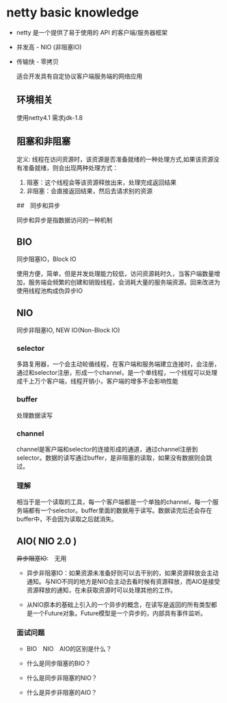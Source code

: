 # netty basic knowledge

- netty 是一个提供了易于使用的 API 的客户端/服务器框架

- 并发高 - NIO (非阻塞IO)

- 传输快 - 零拷贝

  

  适合开发具有自定协议客户端服务端的网络应用

  ## 环境相关

  使用netty4.1 需求jdk-1.8

  ## 阻塞和非阻塞

  定义: 线程在访问资源时，该资源是否准备就绪的一种处理方式,如果该资源没有准备就绪，则会出现两种处理方式： 

  1. 阻塞：这个线程会等该资源释放出来，处理完成返回结果　
  2. 非阻塞：会直接返回结果，然后去请求别的资源

  ##　同步和异步

  同步和异步是指数据访问的一种机制

  ## BIO

  同步阻塞IO，Block IO

  使用方便，简单，但是并发处理能力较低，访问资源耗时久，当客户端数量增加，服务端会频繁的创建和销毁线程，会消耗大量的服务端资源。回来改进为使用线程池构成伪异步IO

  ## NIO

  同步非阻塞IO, NEW IO(Non-Block IO)

  ### selector

  多路复用器，一个会主动轮循线程，在客户端和服务端建立连接时，会注册，通过和selector注册，形成一个channel，是一个单线程，一个线程可以处理成千上万个客户端，线程开销小，客户端的增多不会影响性能

  ### buffer

  处理数据读写

  ### channel

  channel是客户端和selector的连接形成的通道，通过channel注册到selector。数据的读写通过buffer，是非阻塞的读取，如果没有数据则会跳过。

  ### 理解

  相当于是一个读取的工具，每一个客户端都是一个单独的channel，每一个服务端都有一个selector。buffer里面的数据用于读写。数据读完后还会存在buffer中，不会因为读取之后就消失。

  ## AIO( NIO 2.0 )

  ~~异步阻塞IO~~:　无用

  - 异步非阻塞IO：如果资源未准备好则可以去干别的，如果资源释放会主动通知。与NIO不同的地方是NIO会主动去看时候有资源释放，而AIO是接受资源释放的通知，在未获取资源时可以处理其他的工作。

  - 从NIO原本的基础上引入的一个异步的概念，在读写是返回的所有类型都是一个Future对象。Future模型是一个异步的，内部具有事件监听。

  ### 面试问题

  - BIO　NIO　AIO的区别是什么？

  - 什么是同步阻塞的BIO？

  - 什么是同步非阻塞的NIO？

  - 什么是异步非阻塞的AIO？

    

    

    

  

  